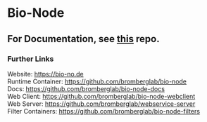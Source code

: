# Bio-Node

## For Documentation, see [this](https://github.com/bromberglab/bio-node-docs) repo.

### Further Links

Website: https://bio-no.de  
Runtime Container: https://github.com/bromberglab/bio-node  
Docs: https://github.com/bromberglab/bio-node-docs  
Web Client: https://github.com/bromberglab/bio-node-webclient  
Web Server: https://github.com/bromberglab/webservice-server  
Filter Containers: https://github.com/bromberglab/bio-node-filters
